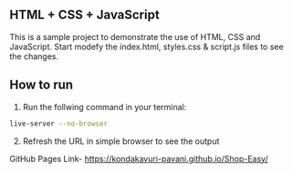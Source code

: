 ## HTML + CSS + JavaScript

This is a sample project to demonstrate the use of HTML, CSS and JavaScript. Start modefy the index.html, styles.css & script.js files to see the changes.

## How to run

1. Run the follwing command in your terminal:
```bash
live-server --no-browser
```

2. Refresh the URL in simple browser to see the output

GitHub Pages Link- https://kondakavuri-pavani.github.io/Shop-Easy/
